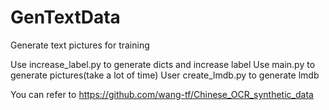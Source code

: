# GenTextData
Generate text pictures for training

Use increase_label.py to generate dicts and increase label
Use main.py to generate pictures(take a lot of time)
User create_lmdb.py to generate lmdb


You can refer to https://github.com/wang-tf/Chinese_OCR_synthetic_data
